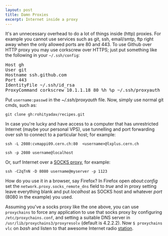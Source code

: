 ```yaml
---
layout: post
title: Damn Proxies
excerpt: Internet inside a proxy
---
```


It's an unnecessary overhead to do a lot of things inside (http) proxies. For example you cannot use services such as git, ssh, email/smtp, ftp right away when the only allowed ports are 80 and 443. To use Github over HTTP proxy you may use corkscrew over HTTPS; just put something like the following in your `~/.ssh/config`:

<pre class="prettyprint linenums">
Host gh
User git
Hostname ssh.github.com
Port 443
IdentityFile ~/.ssh/id_rsa
ProxyCommand corkscrew 10.1.1.18 80 %h %p ~/.ssh/proxyauth 
</pre>

Put `username:passwd` in the *~/.ssh/proxyauth* file. Now, simply use normal git cmds, such as:

`git clone gh:rohityadav/recipes.git`

In case you're lucky and have access to a computer that has unrestricted Internet (maybe your personal VPS), use tunnelling and port forwarding over ssh to connect to a particular host; for example:

`ssh -L 2080:cvmappi09.cern.ch:80  <username>@lxplus.cern.ch`

`ssh -p 2080 username@localhost`

Or, surf Internet over a [SOCKS proxy](http://en.wikipedia.org/wiki/SOCKS), for example:

`ssh -C2qTnN -D 8080 username@myserver -p 1123`

How do you use it in a browser, say Firefox? In Firefox open *about:config* set the `network.proxy.socks_remote_dns` field to *true* and in proxy setting leave everything blank and put *localhost* as SOCKS host and whatever *port* (8080 in the example) you used.

Assuming you've a socks proxy like the one above, you can use `proxychains` to force any application to use that socks proxy by configuring `/etc/proxychains.conf`, and setting a suitable DNS server in `/usr/lib/proxychains3/proxyresolv` (default is 4.2.2.2). Now `$ proxychains vlc` on *bash* and listen to that awesome Internet radio [station](http://listen.di.fm/public3/electro.pls).
